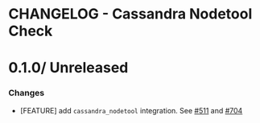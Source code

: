 # CHANGELOG - Cassandra Nodetool Check

0.1.0/ Unreleased
==================

### Changes

* [FEATURE] add `cassandra_nodetool` integration. See [#511][] and [#704][]

<!--- The following link definition list is generated by PimpMyChangelog --->
[#511]: https://github.com/DataDog/integrations-core/issues/511
[#704]: https://github.com/DataDog/integrations-core/issues/704
